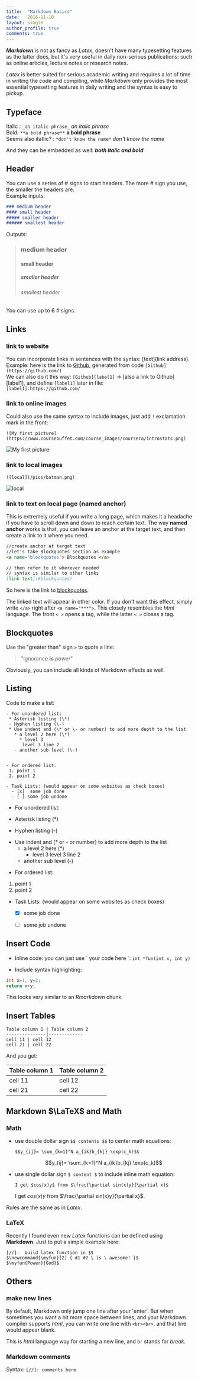 ```yaml
---
title:  "Markdown Basics"
date:   2016-11-10
layout: single
author_profile: true
comments: true
---
```


_**Markdown**_ is not as fancy as _Latex_, doesn't have many typesetting features as the latter does, but it's very useful in daily non-serious publications: such as online articles, lecture notes or research notes.

_Latex_ is better suited for serious academic writing and requires a lot of time in writing the code and compiling, while _Markdown_ only provides the most essential typesetting features in daily writing and the syntax is easy to pickup.

## Typeface
Italic : `_an italic phrase_` _an italic phrase_  
 Bold: `**a bold phrase**`  **a bold phrase**  
 Seems also itatlic? : `*don't know the name*` *don't know the name*  

And they can be embedded as well: **_both italic and bold_**

## Header
You can use a series of \# signs to start headers. The more \# sign you use, the smaller the headers are.   
Example inputs:    

```md
### medium header
#### small header
##### smaller header
###### smallest header
```
Outputs:
>### medium header
>#### small header
>##### smaller header
>###### smallest header

You can use up to 6 \# signs.

## Links
### link to website
You can incorporate links in sentences with the syntax: \[text\](link address).  
Example: here is the link to [Github](https://github.com/), generated from code `[Github](https://github.com/)`  
We can also do it this way: `[Github][label1]` -> [also a link to Github][label1], and define `[label1]` later in  file:  
`[label1]:https://github.com/`

### link to online images
Could also use the same syntax to include images, just add `!` exclamation mark in the front:  

```
![My first picture](https://www.coursebuffet.com/course_images/coursera/introstats.png)
```
![My first picture](https://www.coursebuffet.com/course_images/coursera/introstats.png)

### link to local images
```
![local](/pics/batman.png)
```
![local](/pics/batman.png)

### link to text on local page (named anchor)
This is extremely useful if you write a long page, which makes it a headache if you have to scroll down  and down to reach certain text. The way **named anchor** works is that, you can leave an anchor at the target text, and then create a link to it where you need.

```md
//create anchor at target text
//let's take Blockquotes section as example
<a name="blockquotes"> Blockquotes </a>

// then refer to it wherever needed
// syntax is similar to other links
[link text](#blockquotes)
```

So here is the link to [blockquotes](#blockquotes). 

The linked text will appear in other color. If you don't want this effect, simply write `</a>` right after `<a name="***">`. This closely resembles the _html_ language. The front `< >` opens a tag, while the latter `< >` closes a tag.

## <a name="blockquotes"> Blockquotes </a>
Use the "greater than" sign `>` to quote a line:  
> "Ignorance **is** _power_"

Obviously, you can include all kinds of Markdown effects as well.

## Listing
Code to make a list:

```
- For unordered list:
 * Asterisk listing (\*)
 - Hyphen listing (\-)
 * Use indent and (\* or \- or number) to add more depth to the list
   * a level 2 here (\*)
     * level 3
      level 3 line 2
   - another sub level (\-)


- For ordered list:
 1. point 1
 2. point 2

- Task Lists: (would appear on some websites as check boxes)
  - [x]  some job done
  - [ ] some job undone
```

- For unordered list:
 * Asterisk listing (\*)
 - Hyphen listing (\-)
 * Use indent and (\* or \- or number) to add more depth to the list
   * a level 2 here (\*)
     * level 3
      level 3 line 2
   - another sub level (\-)


- For ordered list:
 1. point 1
 2. point 2

- Task Lists: (would appear on some websites as check boxes)
  - [x]  some job done
  - [ ] some job undone


## Insert Code
- Inline code: you can just use \` your code here \`:
`int *fun(int x, int y)`

- Include syntax highlighting:
```c
int x=1, y=2;
return x+y;
```
This looks very similar to an _Rmarkdown_ chunk.

## Insert Tables
```
Table column 1 | Table column 2
---------------|-------------
cell 11 | cell 12
cell 21 | cell 22
```
And you get:

Table column 1 | Table column 2
---------------|-------------
cell 11 | cell 12
cell 21 | cell 22

## Markdown $\LaTeX$ and Math
### Math
- use double dollar sign `$$ contents $$` to center math equations:

	```
	$$y_{ij}= \sum_{k=1}^N a_{ik}b_{kj} \exp(c_k)$$
	```
	
	$$y_{ij}= \sum_{k=1}^N a_{ik}b_{kj} \exp(c_k)$$

- use single dollar sign `$ content $` to include inline math equation:

	```
	I get $cos(x)y$ from $\frac{\partial sin(x)y}{\partial x}$
	```

	I get $cos(x)y$ from $\frac{\partial sin(x)y}{\partial x}$.
	
Rules are the same as in _Latex_.

### LaTeX
Recently I found even new _Latex_ functions can be defined using **Markdown**. Just to put a simple example here:

```
[//]:  build latex function in $$
$\newcommand{\myfun}[2] { #1 #2 \ is \ awesome! }$  
$\myfun{Power}{God}$
```



## Others
### make new lines
By default, Markdown only jump one line after your 'enter'. But when sometimes you want a bit more space between lines, and your Markdown compiler supports _html_, you can write one line with `<br><br>`, and that line would appear blank.

This is _html_ language way for starting a new line, and `br` stands for _break_.


### Markdown comments
Syntax: `[//]: comments here`